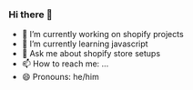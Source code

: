 ### Hi there 👋


- 🔭 I’m currently working on shopify projects
- 🌱 I’m currently learning javascript
- 💬 Ask me about shopify store setups
- 📫 How to reach me: ...
- 😄 Pronouns: he/him

